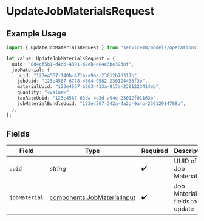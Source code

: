 # UpdateJobMaterialsRequest

## Example Usage

```typescript
import { UpdateJobMaterialsRequest } from "servicem8/models/operations";

let value: UpdateJobMaterialsRequest = {
  uuid: "8d4cf5b1-d4db-4391-b2eb-e84e3be3938f",
  jobMaterial: {
    uuid: "123e4567-140b-471a-a9aa-23012b7d317b",
    jobUuid: "123e4567-6778-4604-9582-230124433f3b",
    materialUuid: "123e4567-b263-433a-817a-2301223414eb",
    quantity: "<value>",
    taxRateUuid: "123e4567-63da-4a3d-a94e-23012f01163b",
    jobMaterialBundleUuid: "123e4567-342a-4a2d-9a4b-23012914788b",
  },
};
```

## Fields

| Field                                                                      | Type                                                                       | Required                                                                   | Description                                                                |
| -------------------------------------------------------------------------- | -------------------------------------------------------------------------- | -------------------------------------------------------------------------- | -------------------------------------------------------------------------- |
| `uuid`                                                                     | *string*                                                                   | :heavy_check_mark:                                                         | UUID of the Job Material                                                   |
| `jobMaterial`                                                              | [components.JobMaterialInput](../../models/components/jobmaterialinput.md) | :heavy_check_mark:                                                         | Job Material fields to update                                              |